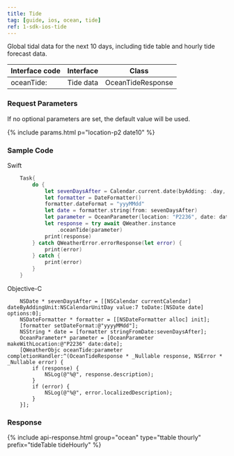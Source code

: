 ```yaml
---
title: Tide
tag: [guide, ios, ocean, tide]
ref: 1-sdk-ios-tide
---
```


Global tidal data for the next 10 days, including tide table and hourly tide forecast data.

| Interface code        | Interface     | Class             |
| ----------------------- | ---- | ------------------ |
| oceanTide: | Tide data | OceanTideResponse |

### Request Parameters

If no optional parameters are set, the default value will be used.

{% include params.html p="location-p2 date10" %}

### Sample Code

Swift

```swift
    Task{
        do {
            let sevenDaysAfter = Calendar.current.date(byAdding: .day, value: 7, to: Date())!
            let formatter = DateFormatter()
            formatter.dateFormat = "yyyMMdd"
            let date = formatter.string(from: sevenDaysAfter)
            let parameter = OceanParameter(location: "P2236", date: date)
            let response = try await QWeather.instance
                .oceanTide(parameter)
            print(response)
        } catch QWeatherError.errorResponse(let error) {
            print(error)
        } catch {
            print(error)
        }
    }
```

Objective-C

```objc
    NSDate * sevenDaysAfter = [[NSCalendar currentCalendar] dateByAddingUnit:NSCalendarUnitDay value:7 toDate:[NSDate date] options:0];
    NSDateFormatter * formatter = [[NSDateFormatter alloc] init];
    [formatter setDateFormat:@"yyyyMMdd"];
    NSString * date = [formatter stringFromDate:sevenDaysAfter];
    OceanParameter* parameter = [OceanParameter makeWithLocation:@"P2236" date:date];
    [QWeatherObjc oceanTide:parameter completionHandler:^(OceanTideResponse * _Nullable response, NSError * _Nullable error) {
        if (response) {
            NSLog(@"%@", response.description);
        }
        if (error) {
            NSLog(@"%@", error.localizedDescription);
        }
    }];
```

### Response

{% include api-response.html group="ocean" type="ttable thourly" prefix="tideTable tideHourly" %}

